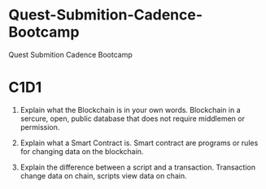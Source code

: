 # Quest-Submition-Cadence-Bootcamp
Quest Submition Cadence Bootcamp

# C1D1

1. Explain what the Blockchain is in your own words. 
Blockchain in a sercure, open, public database that does not require middlemen or permission. 

2. Explain what a Smart Contract is. 
Smart contract are programs or rules for changing data on the blockchain. 

3. Explain the difference between a script and a transaction.
Transaction change data on chain, scripts view data on chain. 
